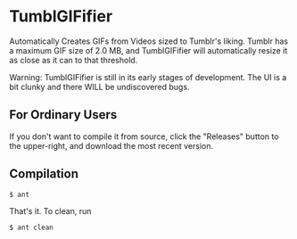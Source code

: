 # TumblGIFifier
Automatically Creates GIFs from Videos sized to Tumblr's liking.
Tumblr has a maximum GIF size of 2.0 MB, and TumblGIFifier will automatically resize it as close as it can to that threshold.

Warning:
TumblGIFifier is still in its early stages of development. The UI is a bit clunky and there WILL be undiscovered bugs.

## For Ordinary Users

If you don't want to compile it from source, click the "Releases" button to the upper-right, and download the most recent version.

## Compilation

	$ ant

That's it. To clean, run

	$ ant clean



